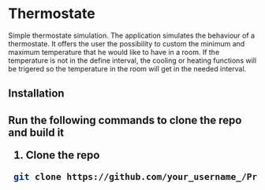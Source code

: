 # Thermostate
Simple thermostate simulation. The application simulates the behaviour of a thermostate. It offers the user the possibility to custom the minimum and maximum temperature that he would like to have in a room. If the temperature is not in the define interval, the cooling or heating functions will be trigered so the temperature in the room will get in the needed interval.

<h2>Installation<h2>
  Run the following commands to clone the repo and build it
  
1. Clone the repo
   
  ```sh
   git clone https://github.com/your_username_/Project-Name.git
   ```
